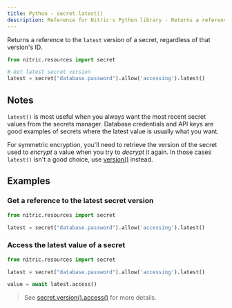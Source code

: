 ```yaml
---
title: Python - secret.latest()
description: Reference for Nitric's Python library - Returns a reference to the latest version of a secret, regardless of that version's ID.
---
```


Returns a reference to the `latest` version of a secret, regardless of that version's ID.

```python
from nitric.resources import secret

# Get latest secret version
latest = secret("database.password").allow('accessing').latest()
```

## Notes

`latest()` is most useful when you always want the most recent secret values from the secrets manager. Database credentials and API keys are good examples of secrets where the latest value is usually what you want.

For symmetric encryption, you'll need to retrieve the version of the secret used to _encrypt_ a value when you try to _decrypt_ it again. In those cases `latest()` isn't a good choice, use [version()](./secret-version) instead.

## Examples

### Get a reference to the latest secret version

```python
from nitric.resources import secret

latest = secret("database.password").allow('accessing').latest()
```

### Access the latest value of a secret

```python
from nitric.resources import secret

latest = secret("database.password").allow('accessing').latest()

value = await latest.access()
```

> See [secret.version().access()](./secret-version-access) for more details.
